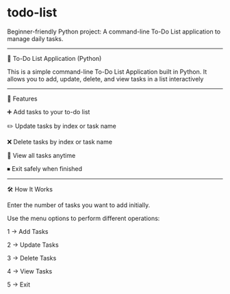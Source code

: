 # todo-list
Beginner-friendly Python project: A command-line To-Do List application to manage daily tasks.

*******************************************************************************************************************************************

📝 To-Do List Application (Python)

This is a simple command-line To-Do List Application built in Python.
It allows you to add, update, delete, and view tasks in a list interactively

-------------------------------------------------------------------------------------------------------------------------------------------

🚀 Features

➕ Add tasks to your to-do list

✏️ Update tasks by index or task name

❌ Delete tasks by index or task name

👀 View all tasks anytime

⏹ Exit safely when finished

-------------------------------------------------------------------------------------------------------------------------------------------

🛠 How It Works

Enter the number of tasks you want to add initially.

Use the menu options to perform different operations:

1 → Add Tasks

2 → Update Tasks

3 → Delete Tasks

4 → View Tasks

5 → Exit
